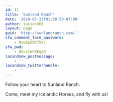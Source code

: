```yaml
---
id: 11
title: 'Sunland Ranch'
date: '2010-07-23T01:08:50-07:00'
author: lucian303
layout: page
guid: 'http://sunlandranch.com/'
sfw_comment_form_password:
    - RaoEp5QK7SYc
sfw_pwd:
    - Q5ccImF8EqqR
lacandsnw_postmessage:
    - ''
lacandsnw_twitterhandle:
    - ''
---
```


Follow your heart to Sunland Ranch.

Come, meet my Icelandic Horses, and fly with us!
